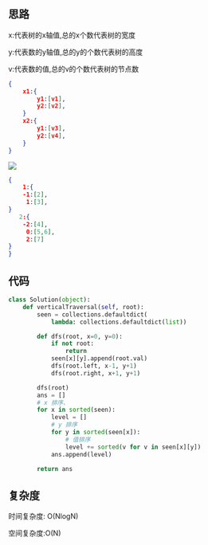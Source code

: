 ## 思路

x:代表树的x轴值,总的x个数代表树的宽度

y:代表数的y轴值,总的y的个数代表树的高度

v:代表数的值,总的v的个数代表树的节点数

```json
{
    x1:{
        y1:[v1],
        y2:[v2],
    }
	x2:{
        y1:[v3],
        y2:[v4],
    }
}
```

![](https://assets.leetcode.com/uploads/2021/01/29/vtree1.jpg)

```json
{
    1:{
    -1:[2],
     1:[3],
}
   2:{
    -2:[4],
     0:[5,6],
	 2:[7] 	
} 
}
```



## 代码

```python
class Solution(object):
    def verticalTraversal(self, root):
        seen = collections.defaultdict(
            lambda: collections.defaultdict(list))

        def dfs(root, x=0, y=0):
            if not root:
                return
            seen[x][y].append(root.val)
            dfs(root.left, x-1, y+1)
            dfs(root.right, x+1, y+1)

        dfs(root)
        ans = []
        # x 排序、
        for x in sorted(seen):
            level = []
            # y 排序
            for y in sorted(seen[x]):
                # 值排序
                level += sorted(v for v in seen[x][y])
            ans.append(level)

        return ans
```



## 复杂度

时间复杂度: O(NlogN) 

空间复杂度:O(N)
